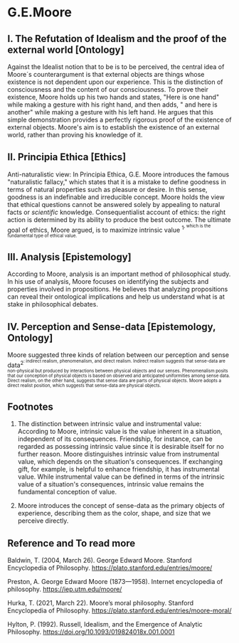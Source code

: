 # G.E.Moore

## I. The Refutation of Idealism and the proof of the external world [Ontology]

Against the Idealist notion that to be is to be perceived, the central idea of Moore´s counterargument is that external objects are things whose existence is not dependent upon our experience. This is the distinction of consciousness and the content of our consciousness. To prove their existence, Moore holds up his two hands and states, "Here is one hand" while making a gesture with his right hand, and then adds, " and here is another" while making a gesture with his left hand. He argues that this simple demonstration provides a perfectly rigorous proof of the existence of external objects. Moore's aim is to establish the existence of an external world, rather than proving his knowledge of it. 

## II. Principia Ethica [Ethics]
Anti-naturalistic view: In Principia Ethica, G.E. Moore introduces the famous "naturalistic fallacy," which states that it is a mistake to define goodness in terms of natural properties such as pleasure or desire. In this sense, goodness is an indefinable and irreducible concept. Moore holds the view that ethical questions cannot be answered solely by appealing to natural facts or _scientific_ knowledge.
Consequentialist account of ethics:  the right action is determined by its ability to produce the best outcome. The ultimate goal of ethics, Moore argued, is to maximize intrinsic value <sup>1<sup>, which is the fundamental type of ethical value.

## III. Analysis [Epistemology]
According to Moore, analysis is an important method of philosophical study. In his use of analysis, Moore focuses on identifying the subjects and properties involved in propositions. He believes that analyzing propositions can reveal their ontological implications and help us understand what is at stake in philosophical debates.

## IV. Perception and Sense-data [Epistemology, Ontology]
Moore suggested three kinds of relation between our perception and sense data<sup>2<sup>: indirect realism, phenomenalism, and direct realism. Indirect realism suggests that sense-data are non-physical but produced by interactions between physical objects and our senses. Phenomenalism posits that our conception of physical objects is based on observed and anticipated uniformities among sense data. Direct realism, on the other hand, suggests that sense data are parts of physical objects. Moore adopts a direct realist position, which suggests that sense-data are physical objects.

## Footnotes 

1. The distinction between <span style = "test-decoration: underline;"> intrinsic value<span> and <span style = "test-decoration: underline;"> instrumental value<span>: According to Moore, intrinsic value is the value inherent in a situation, independent of its consequences. Friendship, for instance, can be regarded as possessing intrinsic value since it is desirable itself for no further reason. Moore distinguishes intrinsic value from instrumental value, which depends on the situation's consequences. If exchanging gift, for example, is helpful to enhance friendship, it has instrumental value. While instrumental value can be defined in terms of the intrinsic value of a situation's consequences, intrinsic value remains the fundamental conception of value.

2. Moore introduces the concept of sense-data as the primary objects of experience, describing them as the color, shape, and size that we perceive directly.

## Reference and To read more
Baldwin, T. (2004, March 26). George Edward Moore. Stanford Encyclopedia of Philosophy. https://plato.stanford.edu/entries/moore/ 

Preston, A. George Edward Moore (1873—1958). Internet encyclopedia of philosophy. https://iep.utm.edu/moore/ 

Hurka, T. (2021, March 22). Moore’s moral philosophy. Stanford Encyclopedia of Philosophy. https://plato.stanford.edu/entries/moore-moral/

Hylton, P. (1992). Russell, Idealism, and the Emergence of Analytic Philosophy. https://doi.org/10.1093/019824018x.001.0001 
